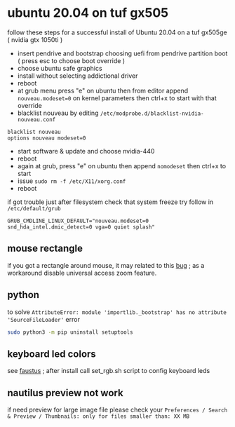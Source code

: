 # ubuntu 20.04 on tuf gx505

follow these steps for a successful install of Ubuntu 20.04 on a tuf gx505ge ( nvidia gtx 1050ti )

- insert pendrive and bootstrap choosing uefi from pendrive partition boot ( press esc to choose boot override )
- choose ubuntu safe graphics
- install without selecting addictional driver
- reboot
- at grub menu press "e" on ubuntu then from editor append `nouveau.modeset=0` on kernel parameters then ctrl+x to start with that override
- blacklist nouveau by editing `/etc/modprobe.d/blacklist-nvidia-nouveau.conf`
```
blacklist nouveau
options nouveau modeset=0
```
- start software & update and choose nvidia-440
- reboot
- again at grub, press "e" on ubuntu then append `nomodeset` then ctrl+x to start
- issue `sudo rm -f /etc/X11/xorg.conf`
- reboot

if got trouble just after filesystem check that system freeze try follow in `/etc/default/grub`

```
GRUB_CMDLINE_LINUX_DEFAULT="nouveau.modeset=0 snd_hda_intel.dmic_detect=0 vga=0 quiet splash"
```

## mouse rectangle

if you got a rectangle around mouse, it may related to this [bug](https://bugs.launchpad.net/ubuntu/+source/meta-gnome3/+bug/1872870) ; as a workaround disable universal access zoom feature.

## python

to solve `AttributeError: module 'importlib._bootstrap' has no attribute 'SourceFileLoader'` error

```sh
sudo python3 -m pip uninstall setuptools
```

## keyboard led colors

see [faustus](https://github.com/hackbnw/faustus) ; after install call set_rgb.sh script to config keyboard leds

## nautilus preview not work

if need preview for large image file please check your `Preferences / Search & Preview / Thumbnails: only for files smaller than: XX MB`
